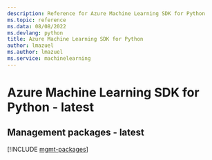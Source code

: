 ```yaml
---
description: Reference for Azure Machine Learning SDK for Python
ms.topic: reference
ms.data: 08/08/2022
ms.devlang: python
title: Azure Machine Learning SDK for Python
author: lmazuel
ms.author: lmazuel
ms.service: machinelearning
---
```

# Azure Machine Learning SDK for Python - latest

## Management packages - latest
[!INCLUDE [mgmt-packages](machine-learning-mgmt-index.md)]